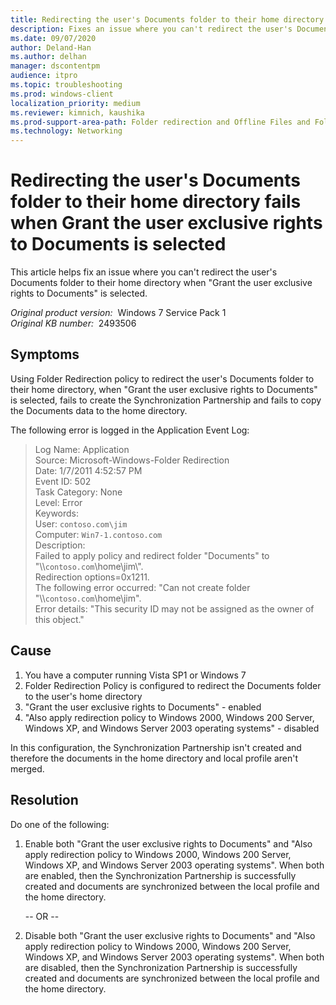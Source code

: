 ```yaml
---
title: Redirecting the user's Documents folder to their home directory fails when Grant the user exclusive rights to Documents is selected
description: Fixes an issue where you can't redirect the user's Documents folder to their home directory.
ms.date: 09/07/2020
author: Deland-Han
ms.author: delhan
manager: dscontentpm
audience: itpro
ms.topic: troubleshooting
ms.prod: windows-client
localization_priority: medium
ms.reviewer: kimnich, kaushika
ms.prod-support-area-path: Folder redirection and Offline Files and Folders (CSC)
ms.technology: Networking
---
```

# Redirecting the user's Documents folder to their home directory fails when Grant the user exclusive rights to Documents is selected

This article helps fix an issue where you can't redirect the user's Documents folder to their home directory when "Grant the user exclusive rights to Documents" is selected.

_Original product version:_ &nbsp;Windows 7 Service Pack 1  
_Original KB number:_ &nbsp;2493506

## Symptoms

Using Folder Redirection policy to redirect the user's Documents folder to their home directory, when "Grant the user exclusive rights to Documents" is selected, fails to create the Synchronization Partnership and fails to copy the Documents data to the home directory.

The following error is logged in the Application Event Log:

> Log Name: Application  
Source: Microsoft-Windows-Folder Redirection  
Date: 1/7/2011 4:52:57 PM  
Event ID: 502  
Task Category: None  
Level: Error  
Keywords:  
User: `contoso.com\jim`  
Computer: `Win7-1.contoso.com`  
Description:  
Failed to apply policy and redirect folder "Documents" to "\\\\`contoso.com`\\home\\jim\\".  
Redirection options=0x1211.  
The following error occurred: "Can not create folder "\\\\`contoso.com`\\home\\jim".  
 Error details: "This security ID may not be assigned as the owner of this object."  

## Cause

1. You have a computer running Vista SP1 or Windows 7
2. Folder Redirection Policy is configured to redirect the Documents folder to the user's home directory
3. "Grant the user exclusive rights to Documents" - enabled
4. "Also apply redirection policy to Windows 2000, Windows 200 Server, Windows XP, and Windows Server 2003 operating systems" - disabled

In this configuration, the Synchronization Partnership isn't created and therefore the documents in the home directory and local profile aren't merged.

## Resolution

Do one of the following:

1. Enable both "Grant the user exclusive rights to Documents" and "Also apply redirection policy to Windows 2000, Windows 200 Server, Windows XP, and Windows Server 2003 operating systems". When both are enabled, then the Synchronization Partnership is successfully created and documents are synchronized between the local profile and the home directory.

    -- OR --

2. Disable both "Grant the user exclusive rights to Documents" and "Also apply redirection policy to Windows 2000, Windows 200 Server, Windows XP, and Windows Server 2003 operating systems". When both are disabled, then the Synchronization Partnership is successfully created and documents are synchronized between the local profile and the home directory.
